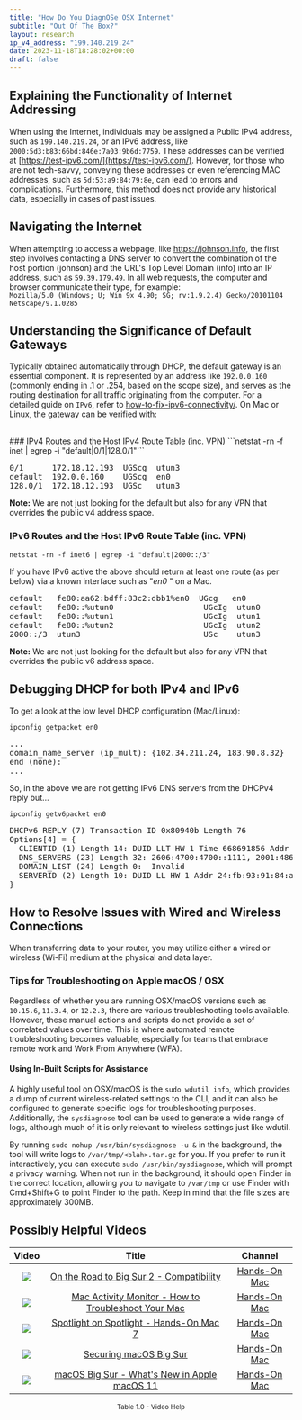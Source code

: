 ```yaml
---
title: "How Do You DiagnOSe OSX Internet"
subtitle: "Out Of The Box?"
layout: research
ip_v4_address: "199.140.219.24"
date: 2023-11-18T18:28:02+00:00
draft: false
---
```


## Explaining the Functionality of Internet Addressing

When using the Internet, individuals may be assigned a Public IPv4 address, such as ```199.140.219.24```, or an IPv6 address, like ```2000:5d3:b83:66bd:846e:7a03:9b6d:7759```. These addresses can be verified at [https://test-ipv6.com/](https://test-ipv6.com/). However, for those who are not tech-savvy, conveying these addresses or even referencing MAC addresses, such as ```5d:53:a9:84:79:8e```, can lead to errors and complications. Furthermore, this method does not provide any historical data, especially in cases of past issues.
## Navigating the Internet

When attempting to access a webpage, like https://johnson.info, the first step involves contacting a DNS server to convert the combination of the host portion (johnson) and the URL's Top Level Domain (info) into an IP address, such as ```59.39.179.49```. In all web requests, the computer and browser communicate their type, for example: <br>```Mozilla/5.0 (Windows; U; Win 9x 4.90; SG; rv:1.9.2.4) Gecko/20101104 Netscape/9.1.0285```
## Understanding the Significance of Default Gateways

Typically obtained automatically through DHCP, the default gateway is an essential component. It is represented by an address like ```192.0.0.160``` (commonly ending in .1 or .254, based on the scope size), and serves as the routing destination for all traffic originating from the computer. For a detailed guide on ```IPv6```, refer to [how-to-fix-ipv6-connectivity/](/blog/how-to-fix-ipv6-connectivity/). On Mac or Linux, the gateway can be verified with:

<br>
### IPv4 Routes and the Host IPv4 Route Table (inc. VPN)
```netstat -rn -f inet | egrep -i "default|0/1|128.0/1"```

<pre>
0/1      172.18.12.193  UGScg  utun3
default  192.0.0.160    UGScg  en0
128.0/1  172.18.12.193  UGSc   utun3</pre>

**Note:** We are not just looking for the default but also for any VPN that overrides the public v4 address space.

### IPv6 Routes and the Host IPv6 Route Table (inc. VPN)
```netstat -rn -f inet6 | egrep -i "default|2000::/3"```

If you have IPv6 active the above should return at least one route (as per below) via a known interface such as "_en0_ " on a Mac. 

<pre>
default   fe80:aa62:bdff:83c2:dbb1%en0  UGcg   en0
default   fe80::%utun0                   UGcIg  utun0
default   fe80::%utun1                   UGcIg  utun1
default   fe80::%utun2                   UGcIg  utun2
2000::/3  utun3                          USc    utun3</pre>

**Note:** We are not just looking for the default but also for any VPN that overrides the public v6 address space.
<br>

## Debugging DHCP for both IPv4 and IPv6

To get a look at the low level DHCP configuration (Mac/Linux): 

```ipconfig getpacket en0```

<pre>
...
domain_name_server (ip_mult): {102.34.211.24, 183.90.8.32}
end (none):
...</pre>

So, in the above we are not getting IPv6 DNS servers from the DHCPv4 reply but...

```ipconfig getv6packet en0```

<pre>
DHCPv6 REPLY (7) Transaction ID 0x80940b Length 76
Options[4] = {
  CLIENTID (1) Length 14: DUID LLT HW 1 Time 668691856 Addr 5d:53:a9:84:79:8e
  DNS_SERVERS (23) Length 32: 2606:4700:4700::1111, 2001:4860:4860::8844
  DOMAIN_LIST (24) Length 0:  Invalid
  SERVERID (2) Length 10: DUID LL HW 1 Addr 24:fb:93:91:84:ac
}</pre>




## How to Resolve Issues with Wired and Wireless Connections

When transferring data to your router, you may utilize either a wired or wireless (Wi-Fi) medium at the physical and data layer.
### Tips for Troubleshooting on Apple macOS / OSX
Regardless of whether you are running OSX/macOS versions such as ```10.15.6```, ```11.3.4```, or ```12.2.3```, there are various troubleshooting tools available. However, these manual actions and scripts do not provide a set of correlated values over time. This is where automated remote troubleshooting becomes valuable, especially for teams that embrace remote work and Work From Anywhere (WFA).
#### Using In-Built Scripts for Assistance
A highly useful tool on OSX/macOS is the ```sudo wdutil info```, which provides a dump of current wireless-related settings to the CLI, and it can also be configured to generate specific logs for troubleshooting purposes. Additionally, the ```sysdiagnose``` tool can be used to generate a wide range of logs, although much of it is only relevant to wireless settings just like wdutil.

By running ```sudo nohup /usr/bin/sysdiagnose -u &``` in the background, the tool will write logs to ```/var/tmp/<blah>.tar.gz``` for you. If you prefer to run it interactively, you can execute ```sudo /usr/bin/sysdiagnose```, which will prompt a privacy warning. When not run in the background, it should open Finder in the correct location, allowing you to navigate to ```/var/tmp``` or use Finder with Cmd+Shift+G to point Finder to the path. Keep in mind that the file sizes are approximately 300MB.
## Possibly Helpful Videos

<link href="/plugins/lity/css/lity.min.css" rel="stylesheet">
<script src="/plugins/lity/js/lity.min.js"></script>
<div class="table1-start"></div>

|Video | Title | Channel |
| :---: | :---: | :---: |
|<a href="https://www.youtube.com/watch?v=HEbK-Tignuc" data-lity><img src="https://i.ytimg.com/vi/HEbK-Tignuc/default.jpg" class="img-fluid"></a>|<a href="https://www.youtube.com/watch?v=HEbK-Tignuc" data-lity>On the Road to Big Sur 2 - Compatibility</a>|<a target="_blank" href="https://www.youtube.com/channel/UCg43DP8MdHVcl4rFK_delBg" >Hands-On Mac</a>|
|<a href="https://www.youtube.com/watch?v=TWzWd_DiaJ0" data-lity><img src="https://i.ytimg.com/vi/TWzWd_DiaJ0/default.jpg" class="img-fluid"></a>|<a href="https://www.youtube.com/watch?v=TWzWd_DiaJ0" data-lity>Mac Activity Monitor - How to Troubleshoot Your Mac</a>|<a target="_blank" href="https://www.youtube.com/channel/UCg43DP8MdHVcl4rFK_delBg" >Hands-On Mac</a>|
|<a href="https://www.youtube.com/watch?v=RslZ4W1EPqk" data-lity><img src="https://i.ytimg.com/vi/RslZ4W1EPqk/default.jpg" class="img-fluid"></a>|<a href="https://www.youtube.com/watch?v=RslZ4W1EPqk" data-lity>Spotlight on Spotlight - Hands-On Mac 7</a>|<a target="_blank" href="https://www.youtube.com/channel/UCg43DP8MdHVcl4rFK_delBg" >Hands-On Mac</a>|
|<a href="https://www.youtube.com/watch?v=7KdhJimuhNw" data-lity><img src="https://i.ytimg.com/vi/7KdhJimuhNw/default.jpg" class="img-fluid"></a>|<a href="https://www.youtube.com/watch?v=7KdhJimuhNw" data-lity>Securing macOS Big Sur</a>|<a target="_blank" href="https://www.youtube.com/channel/UCg43DP8MdHVcl4rFK_delBg" >Hands-On Mac</a>|
|<a href="https://www.youtube.com/watch?v=JMKi6o9kaZI" data-lity><img src="https://i.ytimg.com/vi/JMKi6o9kaZI/default.jpg" class="img-fluid"></a>|<a href="https://www.youtube.com/watch?v=JMKi6o9kaZI" data-lity>macOS Big Sur - What&#39;s New in Apple macOS 11</a>|<a target="_blank" href="https://www.youtube.com/channel/UCg43DP8MdHVcl4rFK_delBg" >Hands-On Mac</a>|

<center><small>Table 1.0 - Video Help</small></center>
 <br>
<div class="table1-end"></div>
<script type="text/javascript">
(function() {
    $('div.table1-start').nextUntil('div.table1-end', 'table').addClass('table thead-dark table-striped table-responsive rounded').attr('id', 't1');
    $('#t1').find('thead').addClass('thead-dark');
})();
</script>
